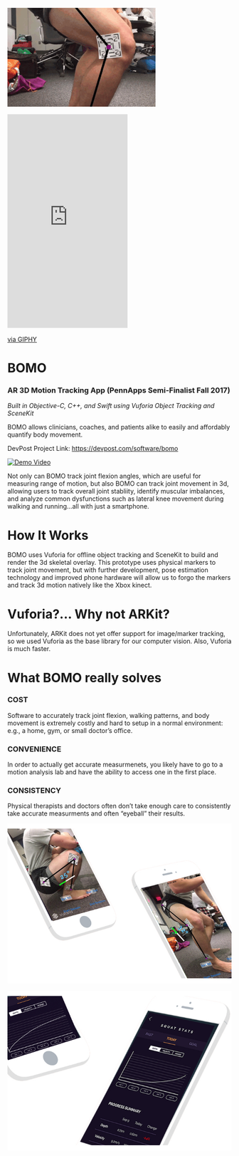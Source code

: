 ![bomo gif](https://github.com/HackBomo/Bomo/blob/master/Images/BomoGif.gif)
<iframe src="https://giphy.com/embed/o4cs9ONuLZRM4" width="270" height="480" frameBorder="0" class="giphy-embed" allowFullScreen></iframe><p><a href="https://giphy.com/gifs/motion-capture-vuforia-bomo-o4cs9ONuLZRM4">via GIPHY</a></p>

# BOMO
### AR 3D Motion Tracking App (PennApps Semi-Finalist Fall 2017)
*Built in Objective-C, C++, and Swift using Vuforia Object Tracking and SceneKit*

BOMO allows clinicians, coaches, and patients alike to easily and affordably quantify body movement.

DevPost Project Link: https://devpost.com/software/bomo

[![Demo Video](https://img.youtube.com/vi/T-njDnVP4bc9I/0.jpg)](https://www.youtube.com/watch?v=njDnVP4bc9I)

Not only can BOMO track joint flexion angles, which are useful for measuring range of motion, but also BOMO can track joint movement in 3d, allowing users to track overall joint stabliity, identify muscular imbalances, and analyze common dysfunctions such as lateral knee movement during walking and running…all with just a smartphone.


# How It Works
BOMO uses Vuforia for offline object tracking and SceneKit to build and render the 3d skeletal overlay. This prototype uses physical markers to track joint movement, but with further development, pose estimation technology and improved phone hardware will allow us to forgo the markers and track 3d motion natively like the Xbox kinect.

# Vuforia?... Why not ARKit?
Unfortunately, ARKit does not yet offer support for image/marker tracking, so we used Vuforia as the base library for our computer vision. Also, Vuforia is much faster.

# What BOMO really solves

### COST
Software to accurately track joint flexion, walking patterns, and body movement is extremely costly and hard to setup in a normal environment: e.g., a home, gym, or small doctor’s office.

### CONVENIENCE
In order to actually get accurate measurmenets, you likely have to go to a motion analysis lab and have the ability to access one in the first place.

### CONSISTENCY 
Physical therapists and doctors often don’t take enough care to consistently take accurate measurments and often “eyeball” their results.

![image](https://github.com/HackBomo/Bomo/blob/master/Images/Screenshots.jpg)

![image](https://github.com/HackBomo/Bomo/blob/master/Images/Stats%20Page.jpg)


